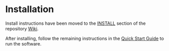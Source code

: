 # Installation

Install instructions have been moved to the [INSTALL](https://github.com/TacoNetwork/taco-blockchain/wiki/INSTALL) section of the repository [Wiki](https://github.com/TacoNetwork/taco-blockchain/wiki).

After installing, follow the remaining instructions in the
[Quick Start Guide](https://github.com/TacoNetwork/taco-blockchain/wiki/Quick-Start-Guide)
to run the software.
